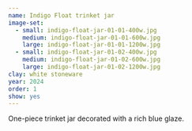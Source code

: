```yaml
---
name: Indigo Float trinket jar
image-set:
  - small: indigo-float-jar-01-01-400w.jpg
    medium: indigo-float-jar-01-01-600w.jpg
    large: indigo-float-jar-01-01-1200w.jpg
  - small: indigo-float-jar-01-02-400w.jpg
    medium: indigo-float-jar-01-02-600w.jpg
    large: indigo-float-jar-01-02-1200w.jpg
clay: white stoneware
year: 2024
order: 1
show: yes
---
```


One-piece trinket jar decorated with a rich blue glaze.